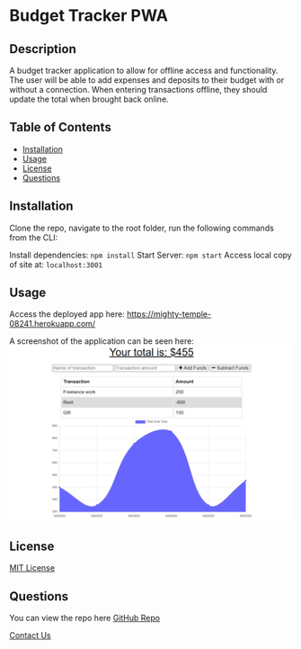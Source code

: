 
# Budget Tracker PWA

## Description
  A budget tracker application to allow for offline access and functionality. The user will be able to add expenses and deposits to their budget with or without a connection. When entering transactions offline, they should update the total when brought back online.

## Table of Contents
* [Installation](#installation)
* [Usage](#usage)
* [License](#license)
* [Questions](#questions)
  
## Installation
Clone the repo, navigate to the root folder, run the following commands from the CLI:

Install dependencies: `npm install`
Start Server: `npm start`
Access local copy of site at: `localhost:3001`

## Usage
Access the deployed app here: https://mighty-temple-08241.herokuapp.com/

A screenshot of the application can be seen here:
![Budget Tracker](./Assets/19-pwa-homework-demo-01.png)

## License
[MIT License](https://choosealicense.com/licenses/mit/)
      
## Questions
You can view the repo here [GitHub Repo](https://github.com/favro03/budget-tracker-PWA)

[Contact Us](mailto:wetr9902@gmail.com)
  